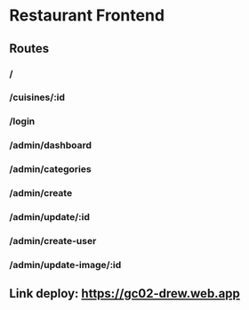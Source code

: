 # Restaurant Frontend

## Routes

### /

### /cuisines/:id

### /login

### /admin/dashboard

### /admin/categories

### /admin/create

### /admin/update/:id

### /admin/create-user

### /admin/update-image/:id

## Link deploy: https://gc02-drew.web.app
